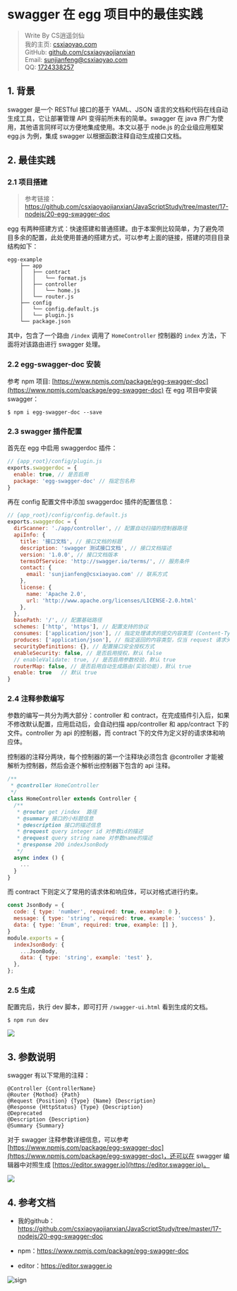 # swagger 在 egg 项目中的最佳实践

> Write By CS逍遥剑仙  
> 我的主页: [csxiaoyao.com](https://csxiaoyao.com)   
> GitHub: [github.com/csxiaoyaojianxian](https://github.com/csxiaoyaojianxian)   
> Email: [sunjianfeng@csxiaoyao.com](mailto:sunjianfeng@csxiaoyao.com)  
> QQ: [1724338257](http://wpa.qq.com/msgrd?uin=1724338257&site=qq&menu=yes)

## 1. 背景

swagger 是一个 RESTful 接口的基于 YAML、JSON 语言的文档和代码在线自动生成工具，它让部署管理 API 变得前所未有的简单。swagger 在 java 界广为使用，其他语言同样可以方便地集成使用。本文以基于 node.js 的企业级应用框架 egg.js 为例，集成 swagger 以根据函数注释自动生成接口文档。

## 2. 最佳实践

### 2.1 项目搭建

> 参考链接：https://github.com/csxiaoyaojianxian/JavaScriptStudy/tree/master/17-nodejs/20-egg-swagger-doc

egg 有两种搭建方式：快速搭建和普通搭建。由于本案例比较简单，为了避免项目多余的配置，此处使用普通的搭建方式，可以参考上面的链接，搭建的项目目录结构如下：

```
egg-example
    ├── app
    │   ├── contract
    │   │   └── format.js
    │   ├── controller
    │   │   └── home.js
    │   └── router.js
    ├── config
    │   └── config.default.js
    │   └── plugin.js
    └── package.json
```

其中，包含了一个路由 `/index` 调用了 `HomeController` 控制器的 `index` 方法，下面将对该路由进行 swagger 处理。

### 2.2 egg-swagger-doc 安装

参考 npm 项目: [https://www.npmjs.com/package/egg-swagger-doc](https://www.npmjs.com/package/egg-swagger-doc) 在 egg 项目中安装 swagger：

```shell
$ npm i egg-swagger-doc --save
```

### 2.3 swagger 插件配置

首先在 egg 中启用 swaggerdoc 插件：

```javascript
// {app_root}/config/plugin.js
exports.swaggerdoc = {
  enable: true, // 是否启用
  package: 'egg-swagger-doc' // 指定包名称
}
```

再在 config 配置文件中添加 swaggerdoc 插件的配置信息：

```javascript
// {app_root}/config/config.default.js
exports.swaggerdoc = {
  dirScanner: './app/controller', // 配置自动扫描的控制器路径
  apiInfo: {
    title: '接口文档', // 接口文档的标题
    description: 'swagger 测试接口文档', // 接口文档描述
    version: '1.0.0', // 接口文档版本
    termsOfService: 'http://swagger.io/terms/', // 服务条件
    contact: {
      email: 'sunjianfeng@csxiaoyao.com' // 联系方式
    },
    license: {
      name: 'Apache 2.0',
      url: 'http://www.apache.org/licenses/LICENSE-2.0.html'
    },
  },
  basePath: '/', // 配置基础路径
  schemes: ['http', 'https'], // 配置支持的协议
  consumes: ['application/json'], // 指定处理请求的提交内容类型 (Content-Type)，如 application/json、text/html
  produces: ['application/json'], // 指定返回的内容类型，仅当 request 请求头中的(Accept)类型中包含该指定类型才返回
  securityDefinitions: {}, // 配置接口安全授权方式
  enableSecurity: false, // 是否启用授权，默认 false
  // enableValidate: true, // 是否启用参数校验，默认 true
  routerMap: false, // 是否启用自动生成路由(实验功能)，默认 true
  enable: true   // 默认 true
}
```

### 2.4 注释参数编写

参数的编写一共分为两大部分：controller 和 contract，在完成插件引入后，如果不修改默认配置，应用启动后，会自动扫描 app/controller 和 app/contract 下的文件。controller 为 api 的控制器，而 contract 下的文件为定义好的请求体和响应体。

控制器的注释分两块，每个控制器的第一个注释块必须包含 @controller 才能被解析为控制器，然后会逐个解析出控制器下包含的 api 注释。

```javascript
/**
 * @controller HomeController
 */
class HomeController extends Controller {
  /**
   * @router get /index  路径
   * @summary 接口的小标题信息
   * @description 接口的描述信息
   * @request query integer id 对参数id的描述
   * @request query string name 对参数name的描述
   * @response 200 indexJsonBody
   */
  async index () {
  	...
  }
}
```

而 contract 下则定义了常用的请求体和响应体，可以对格式进行约束。

```javascript
const JsonBody = {
  code: { type: 'number', required: true, example: 0 },
  message: { type: 'string', required: true, example: 'success' },
  data: { type: 'Enum', required: true, example: [] },
}
module.exports = {
  indexJsonBody: {
    ...JsonBody,
    data: { type: 'string', example: 'test' },
  },
};
```

### 2.5 生成

配置完后，执行 dev 脚本，即可打开 `/swagger-ui.html` 看到生成的文档。

```shell
$ npm run dev
```

![](./pic/01.png)

## 3. 参数说明

swagger 有以下常用的注释：

```
@Controller {ControllerName}
@Router {Mothod} {Path}
@Request {Position} {Type} {Name} {Description}
@Response {HttpStatus} {Type} {Description}
@Deprecated
@Description {Description}
@Summary {Summary}
```

对于 swagger 注释参数详细信息，可以参考 [https://www.npmjs.com/package/egg-swagger-doc](https://www.npmjs.com/package/egg-swagger-doc)，还可以在 swagger 编辑器中对照生成 [https://editor.swagger.io](https://editor.swagger.io)。

![](./pic/02.png)

## 4. 参考文档

+ 我的github：https://github.com/csxiaoyaojianxian/JavaScriptStudy/tree/master/17-nodejs/20-egg-swagger-doc

+ npm：https://www.npmjs.com/package/egg-swagger-doc
+ editor：https://editor.swagger.io



![sign](https://raw.githubusercontent.com/csxiaoyaojianxian/ImageHosting/master/img/sign.jpg)
